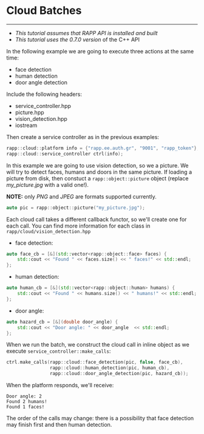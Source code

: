 # Cloud Batches
-------------

* *This tutorial assumes that RAPP API is installed and built*
* *This tutorial uses the 0.7.0 version* of the C++ API

In the following example we are going to execute three actions at the same time:

* face detection
* human detection
* door angle detection

Include the following headers:

* service_controller.hpp
* picture.hpp
* vision_detection.hpp
* iostream

Then create a service controller as in the previous examples:

```cpp
rapp::cloud::platform info = {"rapp.ee.auth.gr", "9001", "rapp_token"}; 
rapp::cloud::service_controller ctrl(info);
```

In this example we are going to use vision detection, so we a picture.
We will try to detect faces, humans and doors in the same picture.
If loading a picture from disk, then constuct a `rapp::object::picture` object (replace *my_picture.jpg* with a valid one!).

__NOTE:__ only *PNG* and *JPEG* are formats supported currently.

```cpp
auto pic = rapp::object::picture("my_picture.jpg");
```

Each cloud call takes a different callback functor, so we'll create one for each call.
You can find more information for each class in `rapp/cloud/vision_detection.hpp`

* face detection:

```cpp
auto face_cb = [&](std::vector<rapp::object::face> faces) { 
    std::cout << "Found " << faces.size() << " faces!" << std::endl;
};
```

* human detection:

```cpp
auto human_cb = [&](std::vector<rapp::object::human> humans) {
    std::cout << "Found " << humans.size() << " humans!" << std::endl;
};
```

* door angle:

```cpp
auto hazard_cb = [&](double door_angle) {
    std::cout << "Door angle: " << door_angle  << std::endl;
};
```

When we run the batch, we construct the cloud call in inline object as we execute `service_controller::make_calls`:

```cpp
ctrl.make_calls(rapp::cloud::face_detection(pic, false, face_cb),
                rapp::cloud::human_detection(pic, human_cb),
                rapp::cloud::door_angle_detection(pic, hazard_cb));
```

When the platform responds, we'll receive:

```
Door angle: 2
Found 2 humans!
Found 1 faces!
```

The order of the calls may change: there is a possibility that face detection may finish first
and then human detection.
